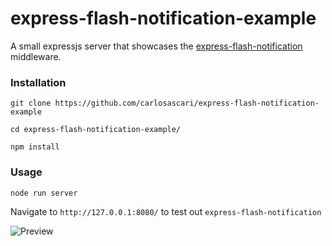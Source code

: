# express-flash-notification-example

A small expressjs server that showcases the [express-flash-notification](https://github.com/carlosascari/express-flash-notification) middleware.


### Installation

```
git clone https://github.com/carlosascari/express-flash-notification-example

cd express-flash-notification-example/

npm install
```

### Usage

```
node run server
```

Navigate to `http://127.0.0.1:8080/` to test out `express-flash-notification`

![Preview](https://my.mixtape.moe/ttpcym.png)
